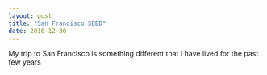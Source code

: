 ```yaml
---
layout: post
title: "San Francisco SEED"
date: 2016-12-30
---
```


My trip to San Francisco is something different that I have lived for the past few years
